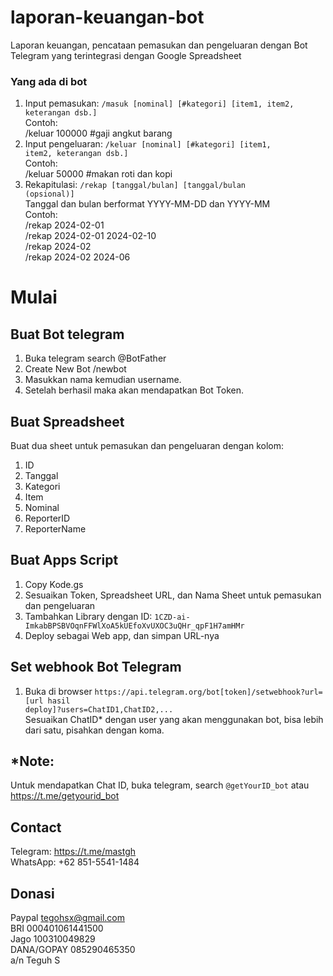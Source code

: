 # laporan-keuangan-bot
Laporan keuangan, pencataan pemasukan dan pengeluaran dengan Bot Telegram yang terintegrasi dengan Google Spreadsheet

### Yang ada di bot
1. Input pemasukan: <code>/masuk [nominal] [#kategori] [item1, item2, keterangan dsb.]</code> <br>
   Contoh:  <br>
      /keluar 100000 #gaji angkut barang <br>
2. Input pengeluaran: <code>/keluar [nominal] [#kategori] [item1, item2, keterangan dsb.]</code> <br>
   Contoh:  <br>
      /keluar 50000 #makan roti dan kopi <br>
3. Rekapitulasi: <code>/rekap [tanggal/bulan] [tanggal/bulan (opsional)]</code> <br>
   Tanggal dan bulan berformat YYYY-MM-DD dan YYYY-MM <br>
   Contoh: <br>
      /rekap 2024-02-01<br>
      /rekap 2024-02-01 2024-02-10<br>
      /rekap 2024-02<br>
      /rekap 2024-02 2024-06<br>


# Mulai

## Buat Bot telegram
1. Buka telegram search @BotFather
2. Create New Bot /newbot
3. Masukkan nama kemudian username.
4. Setelah berhasil maka akan mendapatkan Bot Token.

## Buat Spreadsheet
Buat dua sheet untuk pemasukan dan pengeluaran dengan kolom:
1. ID
2. Tanggal
3. Kategori
4. Item
5. Nominal
6. ReporterID
7. ReporterName

## Buat Apps Script
1. Copy Kode.gs
2. Sesuaikan Token, Spreadsheet URL, dan Nama Sheet untuk pemasukan dan pengeluaran
3. Tambahkan Library dengan ID: <code>1CZD-ai-ImkabBPSBVOqnFFWlXoA5kUEfoXvUXOC3uQHr_qpF1H7amHMr</code>
4. Deploy sebagai Web app, dan simpan URL-nya

## Set webhook Bot Telegram
1. Buka di browser <code>https[]()://api.telegram.org/bot[token]/setwebhook?url=[url hasil deploy]?users=ChatID1,ChatID2,...</code><br>
Sesuaikan ChatID* dengan user yang akan menggunakan bot, bisa lebih dari satu, pisahkan dengan koma.

## *Note:
Untuk mendapatkan Chat ID, buka telegram, search <code>@getYourID_bot</code> atau https://t.me/getyourid_bot


## Contact
Telegram: https://t.me/mastgh <br>
WhatsApp: +62 851-5541-1484

## Donasi
Paypal tegohsx@gmail.com <br>
BRI 000401061441500 <br>
Jago 100310049829 <br>
DANA/GOPAY 085290465350 <br>
a/n Teguh S
